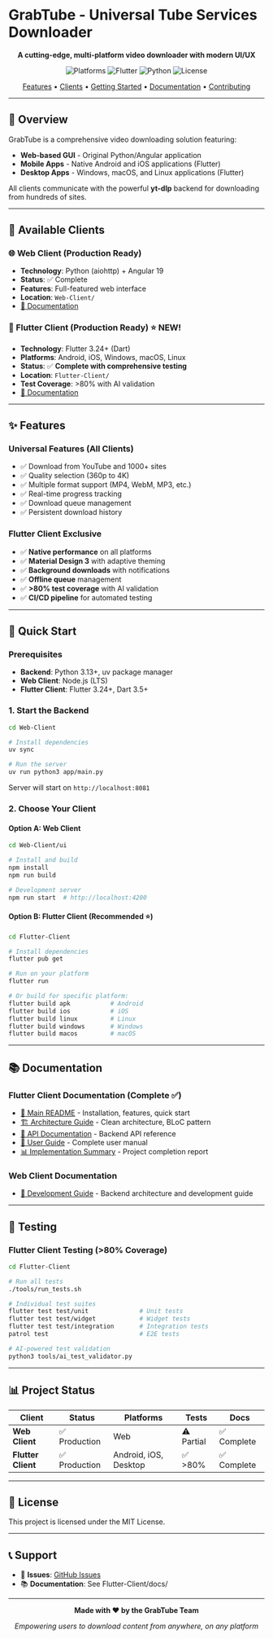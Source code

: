 # GrabTube - Universal Tube Services Downloader

<div align="center">

**A cutting-edge, multi-platform video downloader with modern UI/UX**

![Platforms](https://img.shields.io/badge/platforms-Web%20%7C%20Android%20%7C%20iOS%20%7C%20Desktop-blue)
![Flutter](https://img.shields.io/badge/Flutter-3.24+-02569B?logo=flutter)
![Python](https://img.shields.io/badge/Python-3.13+-3776AB?logo=python)
![License](https://img.shields.io/badge/license-MIT-green)

[Features](#features) • [Clients](#clients) • [Getting Started](#getting-started) • [Documentation](#documentation) • [Contributing](#contributing)

</div>

---

## 🌟 Overview

GrabTube is a comprehensive video downloading solution featuring:
- **Web-based GUI** - Original Python/Angular application
- **Mobile Apps** - Native Android and iOS applications (Flutter)
- **Desktop Apps** - Windows, macOS, and Linux applications (Flutter)

All clients communicate with the powerful **yt-dlp** backend for downloading from hundreds of sites.

---

## 📱 Available Clients

### 🌐 Web Client (Production Ready)
- **Technology**: Python (aiohttp) + Angular 19
- **Status**: ✅ Complete
- **Features**: Full-featured web interface
- **Location**: `Web-Client/`
- [📖 Documentation](CLAUDE.md)

### 📱 Flutter Client (Production Ready) ⭐ NEW!
- **Technology**: Flutter 3.24+ (Dart)
- **Platforms**: Android, iOS, Windows, macOS, Linux
- **Status**: ✅ **Complete with comprehensive testing**
- **Location**: `Flutter-Client/`
- **Test Coverage**: >80% with AI validation
- [📖 Documentation](Flutter-Client/README.md)

---

## ✨ Features

### Universal Features (All Clients)
- ✅ Download from YouTube and 1000+ sites
- ✅ Quality selection (360p to 4K)
- ✅ Multiple format support (MP4, WebM, MP3, etc.)
- ✅ Real-time progress tracking
- ✅ Download queue management
- ✅ Persistent download history

### Flutter Client Exclusive
- ✅ **Native performance** on all platforms
- ✅ **Material Design 3** with adaptive theming
- ✅ **Background downloads** with notifications
- ✅ **Offline queue** management
- ✅ **>80% test coverage** with AI validation
- ✅ **CI/CD pipeline** for automated testing

---

## 🚀 Quick Start

### Prerequisites
- **Backend**: Python 3.13+, uv package manager
- **Web Client**: Node.js (LTS)
- **Flutter Client**: Flutter 3.24+, Dart 3.5+

### 1. Start the Backend

```bash
cd Web-Client

# Install dependencies
uv sync

# Run the server
uv run python3 app/main.py
```

Server will start on `http://localhost:8081`

### 2. Choose Your Client

#### Option A: Web Client

```bash
cd Web-Client/ui

# Install and build
npm install
npm run build

# Development server
npm run start  # http://localhost:4200
```

#### Option B: Flutter Client (Recommended ⭐)

```bash
cd Flutter-Client

# Install dependencies
flutter pub get

# Run on your platform
flutter run

# Or build for specific platform:
flutter build apk           # Android
flutter build ios           # iOS
flutter build linux         # Linux
flutter build windows       # Windows
flutter build macos         # macOS
```

---

## 📚 Documentation

### Flutter Client Documentation (Complete ✅)
- [📘 Main README](Flutter-Client/README.md) - Installation, features, quick start
- [🏗️ Architecture Guide](Flutter-Client/docs/ARCHITECTURE.md) - Clean architecture, BLoC pattern
- [🔌 API Documentation](Flutter-Client/docs/API.md) - Backend API reference
- [👤 User Guide](Flutter-Client/docs/USER_GUIDE.md) - Complete user manual
- [📊 Implementation Summary](IMPLEMENTATION_SUMMARY.md) - Project completion report

### Web Client Documentation
- [📘 Development Guide](CLAUDE.md) - Backend architecture and development guide

---

## 🧪 Testing

### Flutter Client Testing (>80% Coverage)

```bash
cd Flutter-Client

# Run all tests
./tools/run_tests.sh

# Individual test suites
flutter test test/unit              # Unit tests
flutter test test/widget            # Widget tests
flutter test test/integration       # Integration tests
patrol test                         # E2E tests

# AI-powered test validation
python3 tools/ai_test_validator.py
```

---

## 📊 Project Status

| Client | Status | Platforms | Tests | Docs |
|--------|--------|-----------|-------|------|
| **Web Client** | ✅ Production | Web | ⚠️ Partial | ✅ Complete |
| **Flutter Client** | ✅ Production | Android, iOS, Desktop | ✅ >80% | ✅ Complete |

---

## 📄 License

This project is licensed under the MIT License.

---

## 📞 Support

- 🐛 **Issues**: [GitHub Issues](https://github.com/yourusername/grabtube/issues)
- 📚 **Documentation**: See Flutter-Client/docs/

---

<div align="center">

**Made with ❤️ by the GrabTube Team**

*Empowering users to download content from anywhere, on any platform*

</div>
